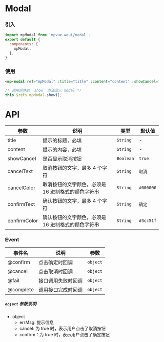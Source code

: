 # Modal

<imgPreview imgUrl="/assets/modal.png"/>

### 引入

``` js
import mpModal from 'mpvue-weui/modal';
export default {
  components: {
    mpModal,
  },
}
```

### 使用

``` html
<mp-modal ref="mpModal" :title="title" :content="content" :showCancel="true" @confirm="confirm" @cancel="cancel"></mp-modal>
```

``` js
/* 调用组件的 `show` 方法显示 modal */
this.$refs.mpModal.show();
``` 

# API
| 参数 | 说明 | 类型 | 默认值 |
|-----------|-----------|-----------|-------------|
| title | 提示的标题，必填  | `String` | - |
| content | 提示的内容，必填  | `String` | - |
| showCancel | 是否显示取消按钮  | `Boolean` | `true` |
| cancelText | 取消按钮的文字，最多 4 个字符  | `String` | `取消` |
| cancelColor | 取消按钮的文字颜色，必须是 16 进制格式的颜色字符串  | `String` | `#000000` |
| confirmText | 确认按钮的文字，最多 4 个字符  | `String` | `确定` |
| confirmColor | 确认按钮的文字颜色，必须是 16 进制格式的颜色字符串  | `String` | `#3cc51f` |

### Event
| 事件名 | 说明 | 参数 |
|-----------|-----------|-----------|
| @confirm | 点击确定时回调 | `object`|
| @cancel | 点击取消时回调 | `object` |
| @fail | 接口调用失败时回调 | `object` |
| @complete | 调用接口完成时回调 | `object` |

##### `object` 参数说明
* object
  * errMsg: 提示信息
  * cancel: 为 true 时，表示用户点击了取消按钮
  * confirm：为 true 时，表示用户点击了确定按钮
  